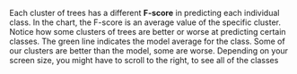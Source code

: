 <p class="text-font">
Each cluster of trees has a different <b>F-score</b> in predicting each individual class. In the chart, the F-score is an average value of the specific cluster.
Notice how some clusters of trees are better or worse at predicting certain classes. The green line indicates the model average for the class. Some of our clusters are better than the model, some are worse. Depending on your screen size, you might have to scroll to the right, to see all of the classes
<br>